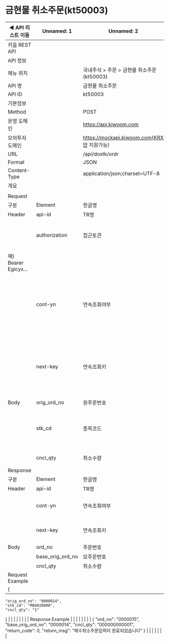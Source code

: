 # 금현물 취소주문(kt50003)

| ◀ API 리스트 이동 | Unnamed: 1 | Unnamed: 2 | Unnamed: 3 | Unnamed: 4 | Unnamed: 5 | Unnamed: 6 |
| --- | --- | --- | --- | --- | --- | --- |
| 키움 REST API |  |  |  |  |  |  |
| API 정보 |  |  |  |  |  |  |
| 메뉴 위치 |  | 국내주식 > 주문 > 금현물 취소주문(kt50003) |  |  |  |  |
| API 명 |  | 금현물 취소주문 |  |  |  |  |
| API ID |  | kt50003 |  |  |  |  |
| 기본정보 |  |  |  |  |  |  |
| Method |  | POST |  |  |  |  |
| 운영 도메인 |  | https://api.kiwoom.com |  |  |  |  |
| 모의투자 도메인 |  | https://mockapi.kiwoom.com(KRX만 지원가능) |  |  |  |  |
| URL |  | /api/dostk/ordr |  |  |  |  |
| Format |  | JSON |  |  |  |  |
| Content-Type |  | application/json;charset=UTF-8 |  |  |  |  |
| 개요 |  |  |  |  |  |  |
|  |  |  |  |  |  |  |
| Request |  |  |  |  |  |  |
| 구분 | Element | 한글명 | Type | Required | Length | Description |
| Header | api-id | TR명 | String | Y | 10 |  |
|  | authorization | 접근토큰 | String | Y | 1000 | 토큰 지정시 토큰타입("Bearer") 붙혀서 호출 
 예) Bearer Egicyx... |
|  | cont-yn | 연속조회여부 | String | N | 1 | 응답 Header의 연속조회여부값이 Y일 경우 다음데이터 요청시 응답 Header의 cont-yn값 세팅 |
|  | next-key | 연속조회키 | String | N | 50 | 응답 Header의 연속조회여부값이 Y일 경우 다음데이터 요청시 응답 Header의 next-key값 세팅 |
| Body | orig_ord_no | 원주문번호 | String | Y | 7 |  |
|  | stk_cd | 종목코드 | String | Y | 12 | M04020000 금 99.99_1kg, M04020100 미니금 99.99_100g |
|  | cncl_qty | 취소수량 | String | Y | 12 | '0' 입력시 잔량 전부 취소 |
| Response |  |  |  |  |  |  |
| 구분 | Element | 한글명 | Type | Required | Length | Description |
| Header | api-id | TR명 | String | Y | 10 |  |
|  | cont-yn | 연속조회여부 | String | N | 1 | 다음 데이터가 있을시 Y값 전달 |
|  | next-key | 연속조회키 | String | N | 50 | 다음 데이터가 있을시 다음 키값 전달 |
| Body | ord_no | 주문번호 | String | N | 7 |  |
|  | base_orig_ord_no | 모주문번호 | String | N | 7 |  |
|  | cncl_qty | 취소수량 | String | N | 12 |  |
| Request Example |  |  |  |  |  |  |
| {
    "orig_ord_no": "0000014",
    "stk_cd": "M04020000",
    "cncl_qty": "1"
} |  |  |  |  |  |  |
| Response Example |  |  |  |  |  |  |
| {
    "ord_no": "0000015",
    "base_orig_ord_no": "0000014",
    "cncl_qty": "000000000001",
    "return_code": 0,
    "return_msg": "매수취소주문입력이 완료되었습니다"
} |  |  |  |  |  |  |
